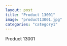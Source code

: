 ```yaml
---
layout: post
title: "Product 13001"
image: "product13001.jpg"
categories: "category1"
---
```

Product 13001
